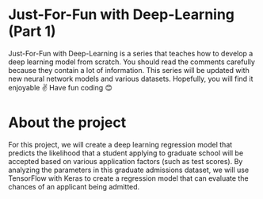 # Just-For-Fun with Deep-Learning (Part 1)
Just-For-Fun with Deep-Learning is a series that teaches how to develop a deep learning model from scratch. You should read the comments carefully because they contain a lot of information. This series will be updated with new neural network models and various datasets. 
Hopefully, you will find it enjoyable ✌️
Have fun coding 😊


# About the project
For this project, we will create a deep learning regression model that predicts the likelihood that a student applying to graduate school will be accepted based on various application factors (such as test scores).
By analyzing the parameters in this graduate admissions dataset, we will use TensorFlow with Keras to create a regression model that can evaluate the chances of an applicant being admitted.
